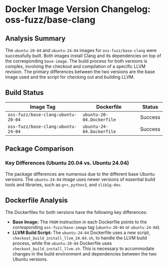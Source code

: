 # Docker Image Version Changelog: oss-fuzz/base-clang

## Analysis Summary

The `ubuntu-20-04` and `ubuntu-24-04` images for `oss-fuzz/base-clang` were successfully built. Both images install Clang and its dependencies on top of the corresponding `base-image`. The build process for both versions is complex, involving the checkout and compilation of a specific LLVM revision. The primary differences between the two versions are the base image used and the script for checking out and building LLVM.

## Build Status

| Image Tag | Dockerfile | Status |
| --- | --- | --- |
| `oss-fuzz/base-clang:ubuntu-20-04` | `ubuntu-20-04.Dockerfile` | Success |
| `oss-fuzz/base-clang:ubuntu-24-04` | `ubuntu-24-04.Dockerfile` | Success |

## Package Comparison

### Key Differences (Ubuntu 20.04 vs. Ubuntu 24.04)

The package differences are numerous due to the different base Ubuntu versions. The `ubuntu-24-04` image uses newer versions of essential build tools and libraries, such as `g++`, `python3`, and `zlib1g-dev`.

## Dockerfile Analysis

The Dockerfiles for both versions have the following key differences:

*   **Base Image:** The `FROM` instruction in each Dockerfile points to the corresponding `oss-fuzz/base-image` tag (`ubuntu-20-04` or `ubuntu-24-04`).
*   **LLVM Build Script:** The `ubuntu-24-04` Dockerfile uses a new script, `checkout_build_install_llvm_24.04.sh`, to handle the LLVM build process, while the `ubuntu-20-04` Dockerfile uses `checkout_build_install_llvm.sh`. This is necessary to accommodate changes in the build environment and dependencies between the two Ubuntu versions.
